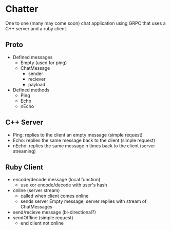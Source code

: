 # Chatter  

One to one (many may come soon) chat application using GRPC that uses a C++ server and a ruby client.

## Proto

- Defined messages
  - Empty (used for ping)
  - ChatMessage
    - sender
    - reciever
    - payload
- Defined methods
  - Ping
  - Echo
  - nEcho

## C++ Server

- Ping: replies to the client an empty message (simple request)
- Echo: replies the same message back to the client (simple request)
- nEcho: replies the same message n times back to the client (server streaming)

## Ruby Client

- encode/decode message (local function)
  - use xor encode/decode with user's hash
- online (server stream)
  - called when client comes online
  - sends server Empty message, server replies with stream of ChatMessages
- send/recieve message (bi-directional?)
- sendOffline (simple request)
  - end client not online
